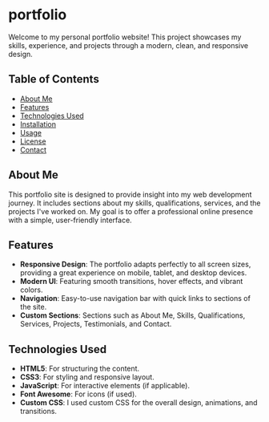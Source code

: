 # portfolio

Welcome to my personal portfolio website! This project showcases my skills, experience, and projects through a modern, clean, and responsive design.

## Table of Contents

- [About Me](#about-me)
- [Features](#features)
- [Technologies Used](#technologies-used)
- [Installation](#installation)
- [Usage](#usage)
- [License](#license)
- [Contact](#contact)

## About Me

This portfolio site is designed to provide insight into my web development journey. It includes sections about my skills, qualifications, services, and the projects I've worked on. My goal is to offer a professional online presence with a simple, user-friendly interface.

## Features

- **Responsive Design**: The portfolio adapts perfectly to all screen sizes, providing a great experience on mobile, tablet, and desktop devices.
- **Modern UI**: Featuring smooth transitions, hover effects, and vibrant colors.
- **Navigation**: Easy-to-use navigation bar with quick links to sections of the site.
- **Custom Sections**: Sections such as About Me, Skills, Qualifications, Services, Projects, Testimonials, and Contact.

## Technologies Used

- **HTML5**: For structuring the content.
- **CSS3**: For styling and responsive layout.
- **JavaScript**: For interactive elements (if applicable).
- **Font Awesome**: For icons (if used).
- **Custom CSS**: I used custom CSS for the overall design, animations, and transitions.


